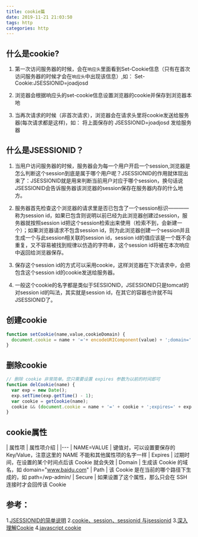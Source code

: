 ```yaml
---
title: cookie篇
date: 2019-11-21 21:03:50
tags: http
categories: http
---
```

## 什么是cookie?

1. 第一次访问服务器的时候，会在`响应头`里面看到Set-Cookie信息（只有在首次访问服务器的时候才会在`响应头`中出现该信息）,如：
Set-Cookie:JSESSIONID=joadjosd

2. 浏览器会根据响应头的set-cookie信息设置浏览器的cookie并保存到浏览器本地

3. 当再次请求的时候（非首次请求），浏览器会在请求头里将cookie发送给服务器(每次请求都是这样)，如：
将上面保存的 JSESSIONID=joadjosd 发给服务器

## 什么是JSESSIONID？

 1. 当用户访问服务器的时候，服务器会为每一个用户开启一个session,浏览器是怎么判断这个session到底是属于哪个用户呢？JSESSIONID的作用就体现出来了：JSESSIONID就是用来判断当前用户对应于哪个session，换句话说JSESSIONID会告诉服务器该浏览器的session保存在服务器内存的什么地方。

2. 服务器首先检查这个浏览器的请求里是否已包含了一个session标识————称为session id，如果已包含则说明以前已经为此浏览器创建过session，服务器就按照session id把这个session检索出来使用（检索不到，会新建一个）；如果浏览器请求不包含session id，则为此浏览器创建一个session并且生成一个与此session相关联的session id，session id的值应该是一个既不会重复，又不容易被找到规律以仿造的字符串，这个session id将被在本次响应中返回给浏览器保存。

3. 保存这个session id的方式可以采用cookie，这样浏览器在下次请求中，会把包含这个session id的cookie发送给服务器。

4. 一般这个cookie的名字都是类似于SESSIONID，JSESSIONID只是tomcat的对session id的叫法，其实就是session id，在其它的容器也许就不叫JSESSIONID了。

## 创建cookie
```js
function setCookie(name,value,cookieDomain) {
  document.cookie = name + '='+ encodeURIComponent(value) + ';domain=' + cookieDomain + ';path=/';
}
```

## 删除cookie
```js
// 删除 cookie 非常简单。您只需要设置 expires 参数为以前的时间即可
function delCookie(name) {  
  var exp = new Date();
  exp.setTime(exp.getTime() - 1);  
  var cookie = getCookie(name);  
  cookie && (document.cookie = name + '=' + cookie + ';expires=' + exp.toGMTString()); 
}
```

## cookie属性
| 属性项 |	属性项介绍 |
|---
| NAME=VALUE |	键值对，可以设置要保存的 Key/Value，注意这里的 NAME 不能和其他属性项的名字一样
| Expires | 过期时间，在设置的某个时间点后该 Cookie 就会失效
| Domain	| 生成该 Cookie 的域名，如 domain="www.baidu.com"
| Path	| 该 Cookie 是在当前的哪个路径下生成的，如 path=/wp-admin/
| Secure	| 如果设置了这个属性，那么只会在 SSH 连接时才会回传该 Cookie


## 参考：
1.[JSESSIONID的简单说明](https://blog.csdn.net/tanga842428/article/details/78600940)
2.[cookie、session、sessionid 与jsessionid](https://www.cnblogs.com/caiwenjing/p/8081391.html)
3.[深入理解Cookie](https://www.jianshu.com/p/6fc9cea6daa2)
4.[javascript cookie](https://www.runoob.com/js/js-cookies.html)